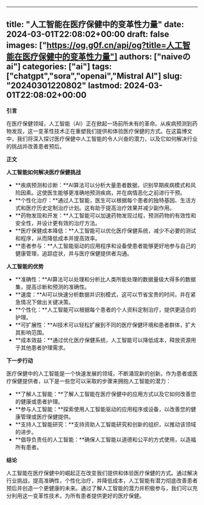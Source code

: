 
---
title: "人工智能在医疗保健中的变革性力量"
date: 2024-03-01T22:08:02+00:00
draft: false
images: ["https://og.g0f.cn/api/og?title=人工智能在医疗保健中的变革性力量"]
authors: ["naiveのai"]
categories: ["ai"]
tags: ["chatgpt","sora","openai","Mistral AI"]
slug: "20240301220802"
lastmod: 2024-03-01T22:08:02+00:00
---
**引言**

在医疗保健领域，人工智能（AI）正在掀起一场前所未有的革命。从疾病预测到药物发现，这一变革性技术正在重塑我们提供和体验医疗保健的方式。在这篇博文中，我们将深入探讨医疗保健中人工智能的令人兴奋的潜力，以及它如何解决行业的挑战并改善患者预后。

**正文**

**人工智能如何解决医疗保健挑战**

* **疾病预测和诊断：**AI算法可以分析大量患者数据，识别早期疾病模式和风险因素。这使医生能够更准确地预测疾病，并在病情恶化之前进行干预。
* **个性化治疗：**通过人工智能，医生可以根据每个患者的独特基因、生活方式和医疗历史定制治疗计划。这有助于提高治疗效果并减少副作用。
* **药物发现和开发：**人工智能可以加速药物发现过程，预测药物的有效性和安全性，并设计更有效的治疗方法。
* **医疗保健成本降低：**人工智能可以优化医疗保健系统，减少不必要的测试和程序，从而降低成本并提高效率。
* **患者参与：**人工智能驱动的应用程序和设备使患者能够更好地参与自己的健康管理，追踪症状，并与医疗保健提供者沟通。

**人工智能的优势**

* **准确性：**AI算法可以处理和分析比人类所能处理的数据量级大得多的数据集，提高诊断和预测的准确性。
* **速度：**AI可以快速分析数据并识别模式，这可以节省宝贵的时间，并在紧急情况下做出关键决策。
* **个性化：**人工智能可以根据每个患者的个人资料定制治疗，提供更适合的护理。
* **可扩展性：**AI技术可以轻松扩展到不同的医疗保健环境和患者群体，扩大其影响范围。
* **成本效益：**通过优化医疗保健系统，人工智能可以降低成本，释放资源用于其他患者护理需求。

**下一步行动**

医疗保健中的人工智能是一个快速发展的领域，不断涌现新的创新。作为患者或医疗保健提供者，以下是一些您可以采取的步骤来拥抱人工智能的潜力：

* **了解人工智能：**了解人工智能在医疗保健中的应用方式以及它如何改善您的健康或患者护理。
* **参与人工智能：**探索使用人工智能驱动的应用程序或设备，以改善您的健康管理或医疗保健提供。
* **支持人工智能研究：**支持资助人工智能研究和创新的组织，以推动该领域的进步。
* **倡导负责任的人工智能：**确保人工智能以道德和公平的方式使用，以造福所有患者。

**结论**

人工智能在医疗保健中的崛起正在改变我们提供和体验医疗保健的方式。通过解决行业挑战，提高准确性，个性化治疗，并降低成本，人工智能有潜力彻底改善患者预后并创造一个更健康的未来。通过了解人工智能的潜力并积极参与，我们可以充分利用这一变革性技术，为所有患者提供更好的医疗保健。